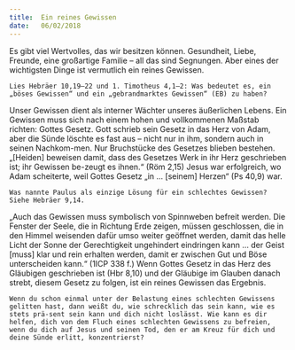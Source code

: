 ```yaml
---
title:  Ein reines Gewissen
date:   06/02/2018
---
```


Es gibt viel Wertvolles, das wir besitzen können. Gesundheit, Liebe, Freunde, eine großartige Familie – all das sind Segnungen. Aber eines der wichtigsten Dinge ist vermutlich ein reines Gewissen. 

`Lies Hebräer 10,19–22 und 1. Timotheus 4,1–2: Was bedeutet es, ein „böses Gewissen“ und ein „gebrandmarktes Gewissen“ (EB) zu haben?` 

Unser Gewissen dient als interner Wächter unseres äußerlichen Lebens. Ein Gewissen muss sich nach einem hohen und vollkommenen Maßstab richten: Gottes Gesetz. Gott schrieb sein Gesetz in das Herz von Adam, aber die Sünde löschte es fast aus – nicht nur in ihm, sondern auch in seinen Nachkom-men. Nur Bruchstücke des Gesetzes blieben bestehen. „[Heiden] beweisen damit, dass des Gesetzes Werk in ihr Herz geschrieben ist; ihr Gewissen be-zeugt es ihnen.“ (Röm 2,15) Jesus war erfolgreich, wo Adam scheiterte, weil Gottes Gesetz „in … [seinem] Herzen“ (Ps 40,9) war. 

`Was nannte Paulus als einzige Lösung für ein schlechtes Gewissen? Siehe Hebräer 9,14.` 

„Auch das Gewissen muss symbolisch von Spinnweben befreit werden. Die Fenster der Seele, die in Richtung Erde zeigen, müssen geschlossen, die in den Himmel weisenden dafür umso weiter geöffnet werden, damit das helle Licht der Sonne der Gerechtigkeit ungehindert eindringen kann … der Geist [muss] klar und rein erhalten werden, damit er zwischen Gut und Böse unterscheiden kann.“ (1ICP 338 f.) Wenn Gottes Gesetz in das Herz des Gläubigen geschrieben ist (Hbr 8,10) und der Gläubige im Glauben danach strebt, diesem Gesetz zu folgen, ist ein reines Gewissen das Ergebnis. 

`Wenn du schon einmal unter der Belastung eines schlechten Gewissens gelitten hast, dann weißt du, wie schrecklich das sein kann, wie es stets prä-sent sein kann und dich nicht loslässt. Wie kann es dir helfen, dich von dem Fluch eines schlechten Gewissens zu befreien, wenn du dich auf Jesus und seinen Tod, den er am Kreuz für dich und deine Sünde erlitt, konzentrierst?`